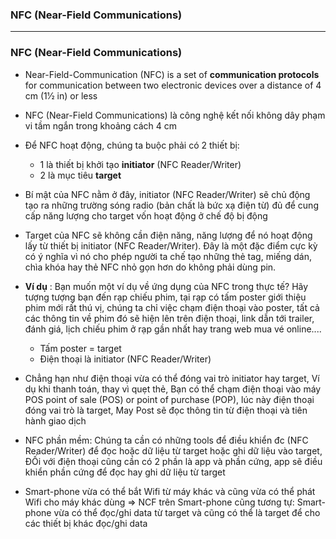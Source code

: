 ### NFC (Near-Field Communications)

--------------------

### NFC (Near-Field Communications)

* Near-Field-Communication (NFC) is a set of **communication protocols** for communication between two electronic devices over a distance of 4 cm (1​1⁄2 in) or less

* NFC (Near-Field Communications) là công nghệ kết nối không dây phạm vi tầm ngắn trong khoảng cách 4 cm

* Để NFC hoạt động, chúng ta buộc phải có 2 thiết bị:
  * 1 là thiết bị khởi tạo **initiator** (NFC Reader/Writer)
  * 2 là mục tiêu **target**
  
* Bí mật của NFC nằm ở đây, initiator (NFC Reader/Writer) sẽ chủ động tạo ra những trường sóng radio (bản chất là bức xạ điện từ) đủ để cung cấp năng lượng cho target vốn hoạt động ở chế độ bị động

* Target của NFC sẽ không cần điện năng, năng lượng để nó hoạt động lấy từ thiết bị initiator (NFC Reader/Writer). Đây là một đặc điểm cực kỳ có ý nghĩa vì nó cho phép người ta chế tạo những thẻ tag, miếng dán, chìa khóa hay thẻ NFC nhỏ gọn hơn do không phải dùng pin.

* **Ví dụ** : Bạn muốn một ví dụ về ứng dụng của NFC trong thực tế? Hãy tượng tượng bạn đến rạp chiếu phim, tại rạp có tấm poster giới thiệu phim mới rất thú vị, chúng ta chỉ việc chạm điện thoại vào poster, tất cả các thông tin về phim đó sẽ hiện lên trên điện thoại, link dẫn tới trailer, đánh giá, lịch chiếu phim ở rạp gần nhất hay trang web mua vé online....
  * Tấm poster = target
  * Điện thoại là initiator (NFC Reader/Writer)

* Chẳng hạn như điện thoại vừa có thể đóng vai trò initiator hay target, Ví dụ khi thanh toán, thay vì quẹt thẻ, Bạn có thể chạm điện thoại vào máy POS point of sale (POS) or point of purchase (POP), lúc này điện thoại đóng vai trò là target, May Post sẽ đọc thông tin từ điện thoại và tiên hành giao dịch 

* NFC phần mềm: Chúng ta cần có những tools để điều khiển đc (NFC Reader/Writer) để đọc hoặc dữ liệu từ target hoặc ghi dữ liệu vào target, ĐỐi với điện thoại cũng cần có 2 phần là app và phần cứng, app sẽ điều khiển phần cứng để đọc hay ghi dữ liệu từ target


* Smart-phone vừa có thể bắt Wifi từ máy khác và cũng vừa có thể phát Wifi cho máy khác dùng => NCF trên Smart-phone cũng tương tự: Smart-phone vừa có thể đọc/ghi data từ target và cũng có thể là target để cho các thiết bị khác đọc/ghi data 















